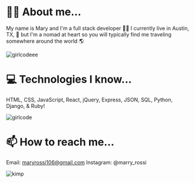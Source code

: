 # 💁‍♀️ About me...
My name is Mary and I'm a full stack developer 👩‍💻 I currently live in Austin, TX, 📍 but I'm a nomad at heart so you will typically find me traveling somewhere around the world 🌎 

![girlcodeee](https://user-images.githubusercontent.com/91991422/195943284-a10f2b85-fe33-44ea-b84e-485b94fe88a3.gif)

# 💻 Technologies I know...
HTML, 
CSS,
JavaScript,
React,
jQuery,
Express,
JSON,
SQL,
Python,
Django,
& Ruby!

![girlcode](https://user-images.githubusercontent.com/91991422/195952571-6b8df646-97b9-49af-9088-47edd2562cf8.gif)

# 📫 How to reach me...
Email: maryrossi106@gmail.com 
Instagram: @marry_rossi

![kimp](https://user-images.githubusercontent.com/91991422/195943262-341cd03c-ffdf-438c-8102-c0497fea2ab8.gif)

<!--
**maryrossi/maryrossi** is a ✨ _special_ ✨ repository because its `README.md` (this file) appears on your GitHub profile.

- ⚡ Fun fact: ...
-->
